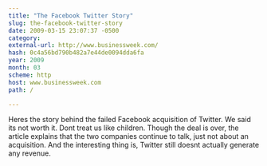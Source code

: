 ```yaml
---
title: "The Facebook Twitter Story"
slug: the-facebook-twitter-story
date: 2009-03-15 23:07:37 -0500
category: 
external-url: http://www.businessweek.com/
hash: 0c4a56bd790b482a7e44de0094dda6fa
year: 2009
month: 03
scheme: http
host: www.businessweek.com
path: /

---
```


Heres the story behind the failed Facebook acquisition of Twitter. We said its not worth it. Dont treat us like children. Though the deal is over, the article explains that the two companies continue to talk, just not about an acquisition. And the interesting thing is, Twitter still doesnt actually generate any revenue.
